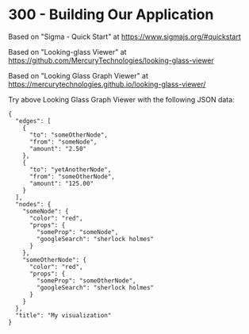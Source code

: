 # 300 - Building Our Application

Based on "Sigma - Quick Start" at https://www.sigmajs.org/#quickstart

Based on "Looking-glass Viewer" at https://github.com/MercuryTechnologies/looking-glass-viewer

Based on "Looking Glass Graph Viewer" at https://mercurytechnologies.github.io/looking-glass-viewer/

Try above Looking Glass Graph Viewer with the following JSON data:

```
{
  "edges": [
    {
      "to": "someOtherNode",
      "from": "someNode",
      "amount": "2.50"
    },
    {
      "to": "yetAnotherNode",
      "from": "someOtherNode",
      "amount": "125.00"
    }
  ],
  "nodes": {
    "someNode": {
      "color": "red",
      "props": {
        "someProp": "someNode",
        "googleSearch": "sherlock holmes"
      }
    },
    "someOtherNode": {
      "color": "red",
      "props": {
        "someProp": "someOtherNode",
        "googleSearch": "sherlock holmes"
      }
    }
  },
  "title": "My visualization"
}
```
